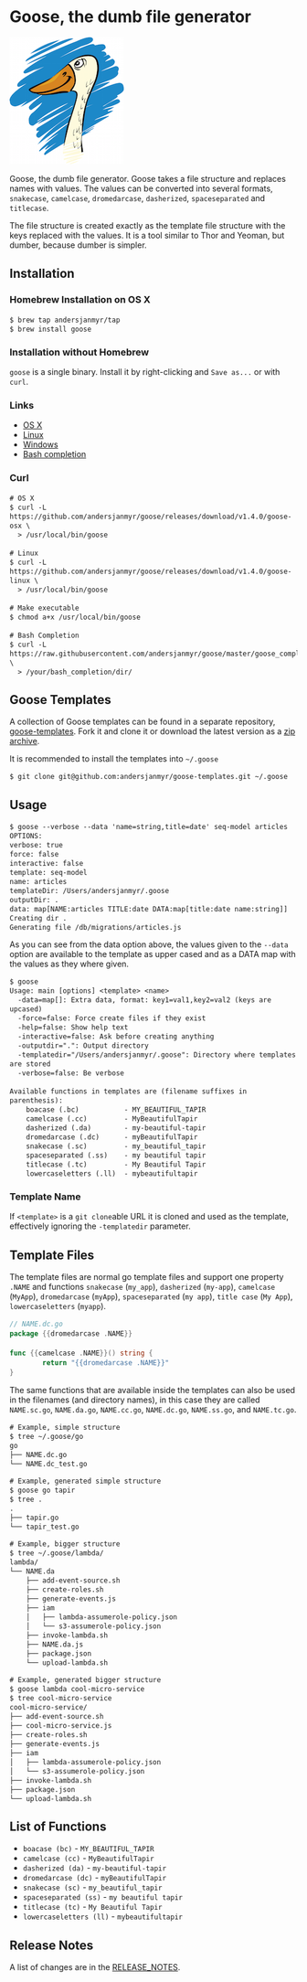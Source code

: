 # Goose, the dumb file generator

![goose](goose-small.png)

Goose, the dumb file generator. Goose takes a file structure and replaces names
with values. The values can be converted into several formats, `snakecase`,
`camelcase`, `dromedarcase`, `dasherized`, `spaceseparated` and `titlecase`.

The file structure is created exactly as the template file structure with the
keys replaced with the values. It is a tool similar to Thor and Yeoman, but
dumber, because dumber is simpler.

## Installation

### Homebrew Installation on OS X

```
$ brew tap andersjanmyr/tap
$ brew install goose
```

### Installation without Homebrew

`goose` is a single binary. Install it by right-clicking and `Save as...` or with
`curl`.

### Links

* [OS X](https://github.com/andersjanmyr/goose/releases/download/v1.4.0/goose-osx)
* [Linux](https://github.com/andersjanmyr/goose/releases/download/v1.4.0/goose-linux)
* [Windows](https://github.com/andersjanmyr/goose/releases/download/v1.4.0/goose.exe)
* [Bash completion](https://raw.githubusercontent.com/andersjanmyr/goose/v1.4.0/goose_completion.sh)

### Curl

```
# OS X
$ curl -L https://github.com/andersjanmyr/goose/releases/download/v1.4.0/goose-osx \
  > /usr/local/bin/goose

# Linux
$ curl -L https://github.com/andersjanmyr/goose/releases/download/v1.4.0/goose-linux \
  > /usr/local/bin/goose

# Make executable
$ chmod a+x /usr/local/bin/goose

# Bash Completion
$ curl -L https://raw.githubusercontent.com/andersjanmyr/goose/master/goose_completion.sh \
  > /your/bash_completion/dir/
```

## Goose Templates

A collection of Goose templates can be found in a separate repository,
[goose-templates](https://github.com/andersjanmyr/goose-templates). Fork it and
clone it or download the latest version as a
[zip archive](https://github.com/andersjanmyr/goose-templates/archive/master.zip).

It is recommended to install the templates into `~/.goose`

```
$ git clone git@github.com:andersjanmyr/goose-templates.git ~/.goose
```

## Usage

```
$ goose --verbose --data 'name=string,title=date' seq-model articles
OPTIONS:
verbose: true
force: false
interactive: false
template: seq-model
name: articles
templateDir: /Users/andersjanmyr/.goose
outputDir: .
data: map[NAME:articles TITLE:date DATA:map[title:date name:string]]
Creating dir .
Generating file /db/migrations/articles.js
```

As you can see from the data option above, the values given to the `--data`
option are available to the template as upper cased and as a DATA map with the
values as they where given.


```
$ goose
Usage: main [options] <template> <name>
  -data=map[]: Extra data, format: key1=val1,key2=val2 (keys are upcased)
  -force=false: Force create files if they exist
  -help=false: Show help text
  -interactive=false: Ask before creating anything
  -outputdir=".": Output directory
  -templatedir="/Users/andersjanmyr/.goose": Directory where templates are stored
  -verbose=false: Be verbose

Available functions in templates are (filename suffixes in parenthesis):
	boacase (.bc)           - MY_BEAUTIFUL_TAPIR
	camelcase (.cc)         - MyBeautifulTapir
	dasherized (.da)        - my-beautiful-tapir
	dromedarcase (.dc)      - myBeautifulTapir
	snakecase (.sc)         - my_beautiful_tapir
	spaceseparated (.ss)    - my beautiful tapir
	titlecase (.tc)         - My Beautiful Tapir
	lowercaseletters (.ll)  - mybeautifultapir
```

### Template Name

If `<template>` is a `git clone`able URL it is cloned and used as the template,
effectively ignoring the `-templatedir` parameter.

## Template Files

The template files are normal go template files and support one property
`.NAME` and functions `snakecase` (`my_app`), `dasherized` (`my-app`),
`camelcase` (`MyApp`), `dromedarcase` (`myApp`), `spaceseparated` (`my app`),
`title case` (`My App`), `lowercaseletters` (`myapp`).

```go
// NAME.dc.go
package {{dromedarcase .NAME}}

func {{camelcase .NAME}}() string {
        return "{{dromedarcase .NAME}}"
}
```

The same functions that are available inside the templates can also be used in
the filenames (and directory names), in this case they are called `NAME.sc.go`,
`NAME.da.go`, `NAME.cc.go`, `NAME.dc.go`, `NAME.ss.go`, and `NAME.tc.go`.

```
# Example, simple structure
$ tree ~/.goose/go
go
├── NAME.dc.go
└── NAME.dc_test.go
```

```
# Example, generated simple structure
$ goose go tapir
$ tree .
.
├── tapir.go
└── tapir_test.go

```

```
# Example, bigger structure
$ tree ~/.goose/lambda/
lambda/
└── NAME.da
    ├── add-event-source.sh
    ├── create-roles.sh
    ├── generate-events.js
    ├── iam
    │   ├── lambda-assumerole-policy.json
    │   └── s3-assumerole-policy.json
    ├── invoke-lambda.sh
    ├── NAME.da.js
    ├── package.json
    └── upload-lambda.sh
```

```
# Example, generated bigger structure
$ goose lambda cool-micro-service
$ tree cool-micro-service
cool-micro-service/
├── add-event-source.sh
├── cool-micro-service.js
├── create-roles.sh
├── generate-events.js
├── iam
│   ├── lambda-assumerole-policy.json
│   └── s3-assumerole-policy.json
├── invoke-lambda.sh
├── package.json
└── upload-lambda.sh
```

## List of Functions

* `boacase (bc)` - `MY_BEAUTIFUL_TAPIR`
* `camelcase (cc)` - `MyBeautifulTapir`
* `dasherized (da)` - `my-beautiful-tapir`
* `dromedarcase (dc)` - `myBeautifulTapir`
* `snakecase (sc)` - `my_beautiful_tapir`
* `spaceseparated (ss)` - `my beautiful tapir`
* `titlecase (tc)` - `My Beautiful Tapir`
* `lowercaseletters (ll)` - `mybeautifultapir`


## Release Notes

A list of changes are in the [RELEASE_NOTES](RELEASE_NOTES.md).

